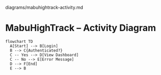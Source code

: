diagrams/mabuhightrack-activity.md
# MabuHighTrack – Activity Diagram

```mermaid
flowchart TD
  A[Start] --> B[Login]
  B --> C{Authenticated?}
  C -- Yes --> D[View Dashboard]
  C -- No --> E[Error Message]
  D --> F[End]
  E --> B

